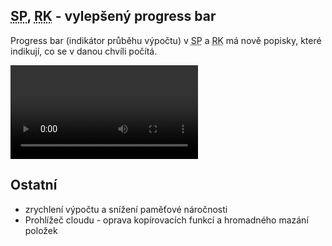 ﻿---
categories: [fenix]
layout: fenix
---
## <abbr title="Strategický plán">SP</abbr>, <abbr title="Reachové křivky">RK</abbr> - vylepšený progress bar
Progress bar (indikátor průběhu výpočtu) v <abbr title="Strategický plán">SP</abbr> a <abbr title="Reachové křivky">RK</abbr> má nově popisky, které indikují, co se v danou chvíli počítá.

<video src="{{site.url}}/data/newprogressbar.mp4" type="video/mp4" controls>Popisky průběhu výpočtu</video>

## Ostatní
<ul>
<li>zrychlení výpočtu a snížení paměťové náročnosti</li>
<li>Prohlížeč cloudu - oprava kopírovacích funkcí a hromadného mazání položek</li>
</ul>